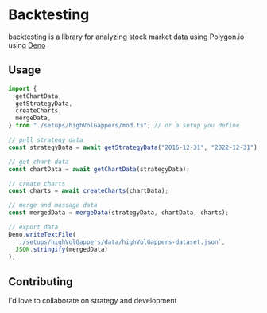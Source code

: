 # Backtesting

backtesting is a library for analyzing stock market data using Polygon.io using [Deno](https://deno.land/)

## Usage

```javascript
import {
  getChartData,
  getStrategyData,
  createCharts,
  mergeData,
} from "./setups/highVolGappers/mod.ts"; // or a setup you define

// pull strategy data
const strategyData = await getStrategyData("2016-12-31", "2022-12-31");

// get chart data
const chartData = await getChartData(strategyData);

// create charts
const charts = await createCharts(chartData);

// merge and massage data
const mergedData = mergeData(strategyData, chartData, charts);

// export data
Deno.writeTextFile(
  `./setups/highVolGappers/data/highVolGappers-dataset.json`,
  JSON.stringify(mergedData)
);
```

## Contributing

I'd love to collaborate on strategy and development
